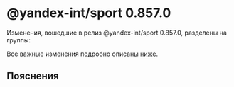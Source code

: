 # @yandex-int/sport 0.857.0

<!-- ЧЕЛОВЕЧЕСКОЕ ВСТУПЛЕНИЕ -->

Изменения, вошедшие в релиз @yandex-int/sport 0.857.0, разделены на группы:

Все важные изменения подробно описаны [ниже](#Пояснения).

## Пояснения

